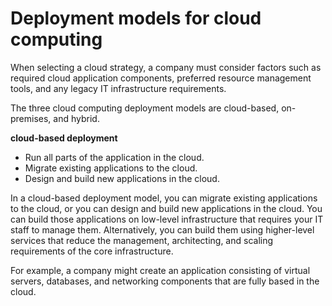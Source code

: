# Deployment models for cloud computing
When selecting a cloud strategy, a company must consider factors such as required cloud application components, preferred resource management tools, 
and any legacy IT infrastructure requirements.

The three cloud computing deployment models are cloud-based, on-premises, and hybrid. 

**cloud-based deployment**
* Run all parts of the application in the cloud.
* Migrate existing applications to the cloud.
* Design and build new applications in the cloud.

In a cloud-based deployment model, you can migrate existing applications to the cloud, or you can design and build new applications in the cloud. You can build those applications on low-level infrastructure that requires your IT staff to manage them. Alternatively, you can build them using higher-level services that reduce the management, architecting, and scaling requirements of the core infrastructure.

For example, a company might create an application consisting of virtual servers, databases, and networking components that are fully based in the cloud.
